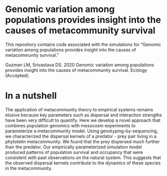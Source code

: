 # Genomic variation among populations provides insight into the causes of metacommunity survival

This repository contains code associated with the simulations for “Genomic variation among populations provides insight into the causes of metacommunity survival.”

Guzman LM, Srivastava DS. 2020 Genomic variation among populations provides insight into the causes of metacommunity survival. Ecology (Accepted).

# In a nutshell

The application of metacommunity theory to empirical systems remains elusive because key parameters such as dispersal and interaction strengths have been very difficult to quantify. Here we develop a novel approach that combines population genomics with mesocosm experiments to parameterize a metacommunity model. Using genotyping-by-sequencing, we characterized the dispersal kernels of a predator - prey pair living in a phytotelm metacommunity. We found that the prey dispersed much further than the predator. Our empirically parameterized simulation model produced patterns of population survival and occupancy that were consistent with past observations on the natural system. This suggests that the observed dispersal kernels contribute to the dynamics of these species in the metacommunity. 
